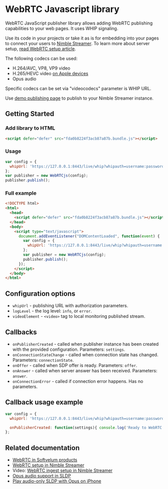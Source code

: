 # WebRTC Javascript library

WebRTC JavaScript publisher library allows adding WebRTC publishing capabilities to your web pages.
It uses WHIP signaling.

Use its code in your projects or take it as is for embedding into your pages to connect your users to [Nimble Streamer](https://wmspanel.com/nimble).
To learn more about server setup, [read WebRTC setup article](https://blog.wmspanel.com/2022/05/webrtc-publish-setup-nimble-streamer.html).

The following codecs can be used:
* H.264/AVC, VP8, VP9 video
* H.265/HEVC video [on Apple devices](https://blog.wmspanel.com/2022/07/hevc-webrtc-apple.html)
* Opus audio

Specific codecs can be set via "videocodecs" parameter is WHIP URL.

Use [demo publishing page](https://softvelum.com/webrtc/demo/) to publish to your Nimble Streamer instance.

## Getting Started

### Add library to HTML
```html
<script defer="defer" src="fda0b8224f3acb87a87b.bundle.js"></script>
```

### Usage
```javascript
var config = {
  whipUrl: 'https://127.0.0.1:8443/live/whip?whipauth=username:password'
};
var publisher = new WebRTCjs(config);
publisher.publish();
```

### Full example
```html
<!DOCTYPE html>
<html>
  <head>
    <script defer="defer" src="fda0b8224f3acb87a87b.bundle.js"></script>
  </head>
  <body>
    <script type="text/javascript">
      document.addEventListener("DOMContentLoaded", function(event) {
        var config = {
          whipUrl: 'https://127.0.0.1:8443/live/whip?whipauth=username:password',
        };
        var publisher = new WebRTCjs(config);
        publisher.publish();
      });
    </script>
  </body>
</html>
```

## Configuration options

- `whipUrl` - publishing URL with authorization parameters.
- `logLevel` - the log level: `info`, or `error`.
- `videoElement` - `<video>` tag to local monitoring published stream.

## Callbacks

- `onPublisherCreated` - called when publisher instance has been created with the provided configuration. Parameters: `settings`.
- `onConnectionStateChange` - called when connection state has changed. Parameters: `connectionState`.
- `onOffer` - called when SDP offer is ready. Parameters: `offer`.
- `onAnswer` - called when server answer has been received. Parameters: `answer`.
- `onConnectionError` - called if connection error happens. Has no parameters.

## Callback usage example

```javascript
var config = {
  whipUrl: 'https://127.0.0.1:8443/live/whip?whipauth=username:password',

  onPublisherCreated: function(settings){ console.log('Ready to WebRTC publishing'); }
};
```

## Related documentation
- [WebRTC in Softvelum products](https://softvelum.com/webrtc/)
- [WebRTC setup in Nimble Streamer](https://blog.wmspanel.com/2022/05/webrtc-publish-setup-nimble-streamer.html)
- Video: [WebRTC ingest setup in Nimble Streamer](https://www.youtube.com/watch?v=o7DnQuLLerM)
- [Opus audio support in SLDP](https://blog.wmspanel.com/2022/07/opus-sldp.html)
- [Play audio-only SLDP with Opus on iPhone](https://blog.wmspanel.com/2022/09/audio-sldp-opus-webrtc-iphone.html)
